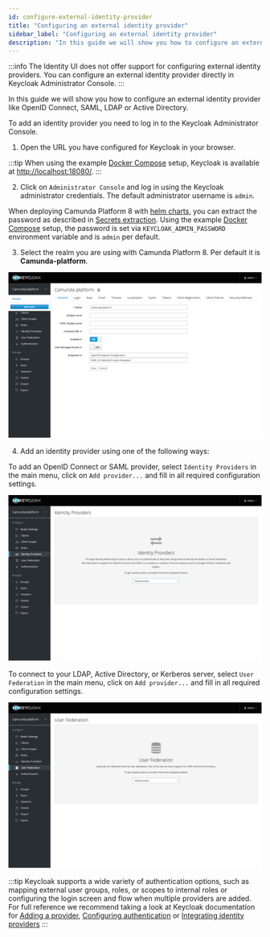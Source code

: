 ```yaml
---
id: configure-external-identity-provider
title: "Configuring an external identity provider"
sidebar_label: "Configuring an external identity provider"
description: "In this guide we will show you how to configure an external identity provider like OpenID Connect, SAML, LDAP or Active Directory."
---
```


:::info
The Identity UI does not offer support for configuring external identity providers. You can configure an external
identity provider directly in Keycloak Administrator Console.
:::

In this guide we will show you how to configure an external identity provider like OpenID Connect, SAML, LDAP or Active Directory.

To add an identity provider you need to log in to the Keycloak Administrator Console.

1. Open the URL you have configured for Keycloak in your browser.

:::tip
When using the example
[Docker Compose](/self-managed/platform-deployment/docker.md#docker-compose) setup, Keycloak
is available at [http://localhost:18080/](http://localhost:18080/).
:::

2. Click on `Administrator Console` and log in using the Keycloak administrator credentials. The default administrator username is `admin`.

When deploying Camunda Platform 8 with [helm charts](/self-managed/platform-deployment/helm-kubernetes/overview.md),
you can extract the password as described in
[Secrets extraction](/self-managed/platform-deployment/helm-kubernetes/upgrade.md#secrets-extraction).
Using the example [Docker Compose](/self-managed/platform-deployment/docker.md#docker-compose)
setup, the password is set via `KEYCLOAK_ADMIN_PASSWORD` environment variable and is `admin` per default.

3. Select the realm you are using with Camunda Platform 8. Per default it is **Camunda-platform**.

![keycloak-realm-select](img/keycloak-realm-select.png)

4. Add an identity provider using one of the following ways:

To add an OpenID Connect or SAML provider, select `Identity Providers` in the main menu, click on `Add provider...`
and fill in all required configuration settings.

![keycloak-add-identity-provider](img/keycloak-add-identity-provider.png)

To connect to your LDAP, Active Directory, or Kerberos server, select `User Federation` in the main menu, click on
`Add provider...` and fill in all required configuration settings.

![keycloak-add-user-federation](img/keycloak-add-user-federation.png)

:::tip
Keycloak supports a wide variety of authentication options, such as mapping external user groups, roles, or scopes to
internal roles or configuring the login screen and flow when multiple providers are added. For full reference we
recommend taking a look at Keycloak documentation for
[Adding a provider](https://www.keycloak.org/docs/16.1/server_admin/index.html#adding-a-provider),
[Configuring authentication](https://www.keycloak.org/docs/16.1/server_admin/index.html#configuring-authentication) or
[Integrating identity providers](https://www.keycloak.org/docs/16.1/server_admin/index.html#_identity_broker)
:::
